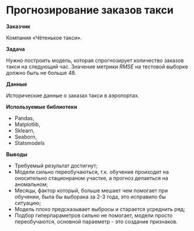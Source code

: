 # Прогнозирование заказов такси

**Заказчик**

Компания «Чётенькое такси».

**Задача**

Нужно построить модель, которая спрогнозирует количество заказов такси на следующий час.
Значение метрики *RMSE* на тестовой выборке должно быть не больше 48.

**Данные**

Исторические данные о заказах такси в аэропортах.


**Используемые библиотеки**

- Pandas,
- Matplotlib,
- Sklearn,
- Seaborn,
- Statsmodels

**Выводы**

- Требуемый результат достигнут;
- Модели сильно переобучаються, т.к. обучение проиходит на оносительно стационраном участке, а прогноз делаеться на аномальном;
- Месяцы, фактор который, больше мешает чем помогает при обучении, была бы выборака за 2-3 года, это исправило бы ситуацию;
- Модель плохо предсказывает выбросы и старается усреднить ряд;
- Подбор гиперпараметров сильно не помогает, модели просто переобучаются, основной параеметр - это создание признаков.
